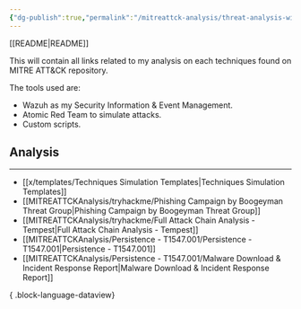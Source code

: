 ```yaml
---
{"dg-publish":true,"permalink":"/mitreattck-analysis/threat-analysis-with-att-and-ck/"}
---
```


[[README\|README]]

This will contain all links related to my analysis on each techniques found on MITRE ATT&CK repository. 

The tools used are:
- Wazuh as my Security Information & Event Management.
- Atomic Red Team to simulate attacks.
- Custom scripts.

## Analysis
---
- [[x/templates/Techniques Simulation Templates\|Techniques Simulation Templates]]
- [[MITREATTCKAnalysis/tryhackme/Phishing Campaign by Boogeyman Threat Group\|Phishing Campaign by Boogeyman Threat Group]]
- [[MITREATTCKAnalysis/tryhackme/Full Attack Chain Analysis - Tempest\|Full Attack Chain Analysis - Tempest]]
- [[MITREATTCKAnalysis/Persistence - T1547.001/Persistence - T1547.001\|Persistence - T1547.001]]
- [[MITREATTCKAnalysis/Persistence - T1547.001/Malware Download & Incident Response Report\|Malware Download & Incident Response Report]]

{ .block-language-dataview}







